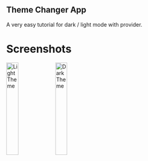 ## Theme Changer App
A very easy tutorial for dark / light mode with provider.

# Screenshots

<img alt="Light Theme" src="https://user-images.githubusercontent.com/88872217/204087404-9d20e63d-1805-459b-a425-22a1093fa79e.png" width="25%"> <img alt="Dark Theme" src="https://user-images.githubusercontent.com/88872217/204087406-9924bae5-77b0-449f-84a5-1595b5bcf09b.png" width="25%">
